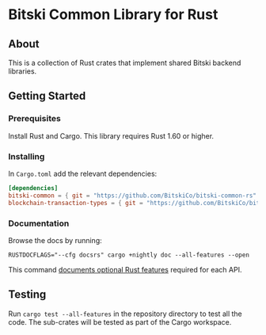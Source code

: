 # Bitski Common Library for Rust

## About

This is a collection of Rust crates that implement shared Bitski backend
libraries.

## Getting Started

### Prerequisites

Install Rust and Cargo. This library requires Rust 1.60 or higher.

### Installing

In `Cargo.toml` add the relevant dependencies:

```toml
[dependencies]
bitski-common = { git = "https://github.com/BitskiCo/bitski-common-rs" }
blockchain-transaction-types = { git = "https://github.com/BitskiCo/bitski-common-rs" }
```

### Documentation

Browse the docs by running:

```
RUSTDOCFLAGS="--cfg docsrs" cargo +nightly doc --all-features --open
```

This command [documents optional Rust features][optional-features] required for
each API.

[optional-features]: https://users.rust-lang.org/t/how-to-document-optional-features-in-api-docs/64577/3

## Testing

Run `cargo test --all-features` in the repository directory to test all the
code. The sub-crates will be tested as part of the Cargo workspace.
